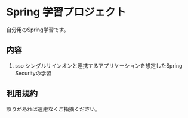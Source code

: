 
# Spring 学習プロジェクト

自分用のSpring学習です。

## 内容

1. sso シングルサインオンと連携するアプリケーションを想定したSpring Securityの学習

## 利用規約

誤りがあれば遠慮なくご指摘ください。